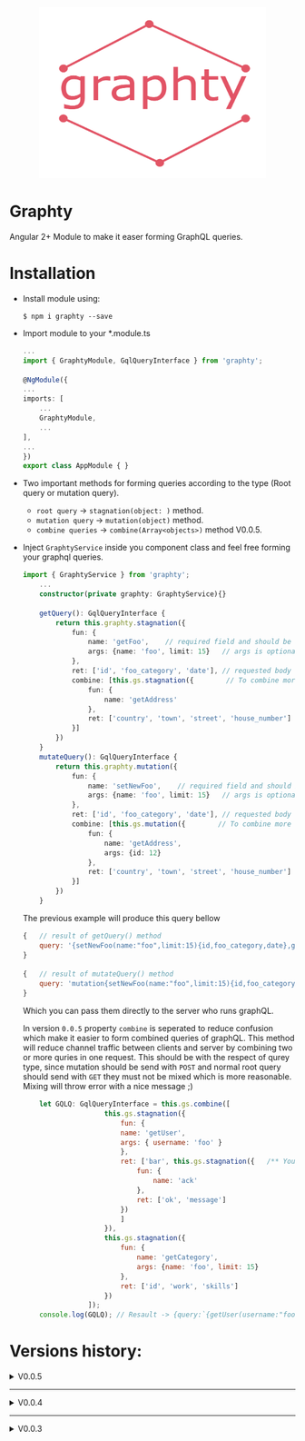 
<div style="text-align: center">
<img src="./src/images/graphty.jpg" width="400" height="300">
</div>

# Graphty

Angular 2+ Module to make it easer forming GraphQL queries.

# Installation

- Install module using:
    ```text
    $ npm i graphty --save
    ```
- Import module to your *.module.ts
    ```typescript
    ...
    import { GraphtyModule, GqlQueryInterface } from 'graphty';

    @NgModule({
    ...
    imports: [
        ...
        GraphtyModule,
        ...
    ],
    ...
    })
    export class AppModule { }

    ```
- Two important methods for forming queries according to the type (Root query or mutation query).
    - `root query` -> `stagnation(object: )` method.
    - `mutation query` -> `mutation(object)` method.
    - `combine queries` -> `combine(Array<objects>)` method V0.0.5.
- Inject `GraphtyService` inside you component class and feel free forming your graphql queries.
    ```typescript
    import { GraphtyService } from 'graphty';
        ...
        constructor(private graphty: GraphtyService){}

        getQuery(): GqlQueryInterface {
            return this.graphty.stagnation({
                fun: {
                    name: 'getFoo',    // required field and should be always string
                    args: {name: 'foo', limit: 15}   // args is optional also it is auto detected when string inserted.
                },
                ret: ['id', 'foo_category', 'date'], // requested body can be nested by another query if with the same structure.
                combine: [this.gs.stagnation({        // To combine more that one query in one request (in 0.0.5 deprecated)
                    fun: {
                        name: 'getAddress'
                    },
                    ret: ['country', 'town', 'street', 'house_number']
                }]
            })
        }
        mutateQuery(): GqlQueryInterface {
            return this.graphty.mutation({
                fun: {
                    name: 'setNewFoo',    // required field and should be always string
                    args: {name: 'foo', limit: 15}   // args is optional also it is auto detected when string inserted.
                },
                ret: ['id', 'foo_category', 'date'], // requested body can be nested by another query if with the same structure.
                combine: [this.gs.mutation({        // To combine more that one query in one request (in 0.0.5 deprecated)
                    fun: {
                        name: 'getAddress',
                        args: {id: 12}
                    },
                    ret: ['country', 'town', 'street', 'house_number']
                }]
            })
        }
    ```

    The previous example will produce this query bellow

    ```javascript
    {   // result of getQuery() method
        query: '{setNewFoo(name:"foo",limit:15){id,foo_category,date},getAddress{country,town,street,house_number}}'
    }

    {   // result of mutateQuery() method
        query: 'mutation{setNewFoo(name:"foo",limit:15){id,foo_category,date},getAddress(id: 12){country,town,street,house_number}}'
    }
    ```
    Which you can pass them directly to the server who runs graphQL.

    In version `0.0.5` property `combine` is seperated to reduce confusion which make it easier to form combined queries of graphQL. This method will reduce channel traffic between clients and server by combining two or more quries in one request. This should be with the respect of qurey type, since mutation should be send with `POST` and normal root query should send with `GET` they must not be mixed which is more reasonable. Mixing will throw error with a nice message ;)

    ```javascript
        let GQLQ: GqlQueryInterface = this.gs.combine([
                        this.gs.stagnation({
                            fun: {
                            name: 'getUser',
                            args: { username: 'foo' }
                            },
                            ret: ['bar', this.gs.stagnation({   /** You can do nested object also as respond */
                                fun: {
                                    name: 'ack'
                                },
                                ret: ['ok', 'message']
                            })
                            ]
                        }),
                        this.gs.stagnation({
                            fun: {
                                name: 'getCategory',
                                args: {name: 'foo', limit: 15}
                            },
                            ret: ['id', 'work', 'skills']
                        })
                    ]);
        console.log(GQLQ); // Resault -> {query:`{getUser(username:"foo"){bar,ack{ok,message}},getCategory(name:"foo",limit:15){id,work,skills}}`}
    ```

# Versions history:

<details>
  <summary>V0.0.5</summary>
  - Combine method seperated from stangnation, mutation methods.
  - also fix some bugs.
</details>
<hr>
<details>
  <summary>V0.0.4</summary>
  - from now you can combine more than one query using combine property. Combining queries must be the same type either "Root queries" or "mutation queries" which sould be according to the method that called from.
  stangnation -> combine queries should be all type of mutation.
  mutation -> combine queries should be all type of mutation.
  - Also few bugs fixed.
</details>
<hr>
<details>
  <summary>V0.0.3</summary>
  - First module initialize
</details>